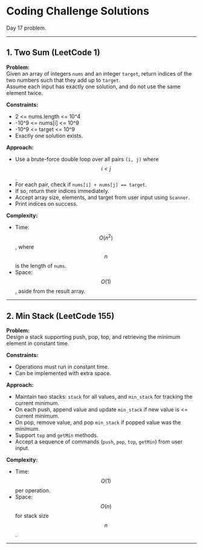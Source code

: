 # Coding Challenge Solutions

Day 17 problem.

---

## 1. Two Sum (LeetCode 1)

**Problem:**  
Given an array of integers `nums` and an integer `target`, return indices of the two numbers such that they add up to `target`.  
Assume each input has exactly one solution, and do not use the same element twice.

**Constraints:**  
- 2 <= nums.length <= 10^4  
- -10^9 <= nums[i] <= 10^9  
- -10^9 <= target <= 10^9  
- Exactly one solution exists.

**Approach:**  
- Use a brute-force double loop over all pairs `(i, j)` where $$ i < j $$.
- For each pair, check if `nums[i] + nums[j] == target`.
- If so, return their indices immediately.
- Accept array size, elements, and target from user input using `Scanner`.
- Print indices on success.

**Complexity:**  
- Time: $$ O(n^2) $$, where $$ n $$ is the length of `nums`.
- Space: $$ O(1) $$, aside from the result array.

---

## 2. Min Stack (LeetCode 155)

**Problem:**  
Design a stack supporting push, pop, top, and retrieving the minimum element in constant time.

**Constraints:**  
- Operations must run in constant time.
- Can be implemented with extra space.

**Approach:**  
- Maintain two stacks: `stack` for all values, and `min_stack` for tracking the current minimum.
- On each push, append value and update `min_stack` if new value is <= current minimum.
- On pop, remove value, and pop `min_stack` if popped value was the minimum.
- Support `top` and `getMin` methods.
- Accept a sequence of commands (`push`, `pop`, `top`, `getMin`) from user input.

**Complexity:**  
- Time: $$ O(1) $$ per operation.
- Space: $$ O(n) $$ for stack size $$ n $$.

---